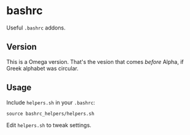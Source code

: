 bashrc
======

Useful `.bashrc` addons.

Version
-------

This is a Omega version. That's the vesion that comes *before* Alpha, if Greek alphabet was circular.

Usage
-----

Include `helpers.sh` in your `.bashrc`:

    source bashrc_helpers/helpers.sh

Edit `helpers.sh` to tweak settings.

